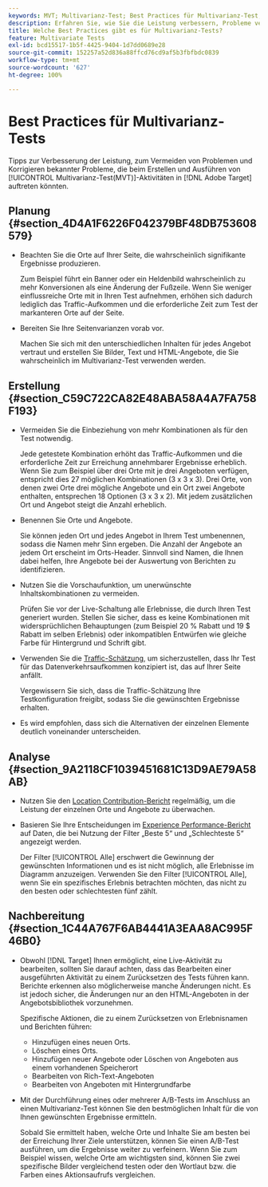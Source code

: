 ```yaml
---
keywords: MVT; Multivarianz-Test; Best Practices für Multivarianz-Test; Best Practices für MVT; MVT-Kombinationen; MVT-Berichte
description: Erfahren Sie, wie Sie die Leistung verbessern, Probleme vermeiden und bekannte Probleme korrigieren, die beim Erstellen und Ausführen von Multivarianz-Test-Aktivitäten in Adobe Target auftreten könnten.
title: Welche Best Practices gibt es für Multivarianz-Tests?
feature: Multivariate Tests
exl-id: bcd15517-1b5f-4425-9404-1d7dd0689e28
source-git-commit: 152257a52d836a88ffcd76cd9af5b3fbfbdc0839
workflow-type: tm+mt
source-wordcount: '627'
ht-degree: 100%

---
```


# Best Practices für Multivarianz-Tests

Tipps zur Verbesserung der Leistung, zum Vermeiden von Problemen und Korrigieren bekannter Probleme, die beim Erstellen und Ausführen von [!UICONTROL Multivarianz-Test(MVT)]-Aktivitäten in [!DNL Adobe Target] auftreten könnten.

## Planung  {#section_4D4A1F6226F042379BF48DB753608579}

* Beachten Sie die Orte auf Ihrer Seite, die wahrscheinlich signifikante Ergebnisse produzieren.

   Zum Beispiel führt ein Banner oder ein Heldenbild wahrscheinlich zu mehr Konversionen als eine Änderung der Fußzeile. Wenn Sie weniger einflussreiche Orte mit in Ihren Test aufnehmen, erhöhen sich dadurch lediglich das Traffic-Aufkommen und die erforderliche Zeit zum Test der markanteren Orte auf der Seite.
* Bereiten Sie Ihre Seitenvarianzen vorab vor.

   Machen Sie sich mit den unterschiedlichen Inhalten für jedes Angebot vertraut und erstellen Sie Bilder, Text und HTML-Angebote, die Sie wahrscheinlich im Multivarianz-Test verwenden werden.

## Erstellung  {#section_C59C722CA82E48ABA58A4A7FA758F193}

* Vermeiden Sie die Einbeziehung von mehr Kombinationen als für den Test notwendig.

   Jede getestete Kombination erhöht das Traffic-Aufkommen und die erforderliche Zeit zur Erreichung annehmbarer Ergebnisse erheblich. Wenn Sie zum Beispiel über drei Orte mit je drei Angeboten verfügen, entspricht dies 27 möglichen Kombinationen (3 x 3 x 3). Drei Orte, von denen zwei Orte drei mögliche Angebote und ein Ort zwei Angebote enthalten, entsprechen 18 Optionen (3 x 3 x 2). Mit jedem zusätzlichen Ort und Angebot steigt die Anzahl erheblich.

* Benennen Sie Orte und Angebote.

   Sie können jeden Ort und jedes Angebot in Ihrem Test umbenennen, sodass die Namen mehr Sinn ergeben. Die Anzahl der Angebote an jedem Ort erscheint im Orts-Header. Sinnvoll sind Namen, die Ihnen dabei helfen, Ihre Angebote bei der Auswertung von Berichten zu identifizieren.

* Nutzen Sie die Vorschaufunktion, um unerwünschte Inhaltskombinationen zu vermeiden.

   Prüfen Sie vor der Live-Schaltung alle Erlebnisse, die durch Ihren Test generiert wurden. Stellen Sie sicher, dass es keine Kombinationen mit widersprüchlichen Behauptungen (zum Beispiel 20 % Rabatt und 19 $ Rabatt im selben Erlebnis) oder inkompatiblen Entwürfen wie gleiche Farbe für Hintergrund und Schrift gibt.

* Verwenden Sie die [Traffic-Schätzung](/help/main/c-activities/c-multivariate-testing/t-create-multivariate-test/traffic-estimator.md), um sicherzustellen, dass Ihr Test für das Datenverkehrsaufkommen konzipiert ist, das auf Ihrer Seite anfällt.

   Vergewissern Sie sich, dass die Traffic-Schätzung Ihre Testkonfiguration freigibt, sodass Sie die gewünschten Ergebnisse erhalten.
* Es wird empfohlen, dass sich die Alternativen der einzelnen Elemente deutlich voneinander unterscheiden.

## Analyse  {#section_9A2118CF1039451681C13D9AE79A58AB}

* Nutzen Sie den [Location Contribution-Bericht](/help/main/c-reports/location-contribution-report.md) regelmäßig, um die Leistung der einzelnen Orte und Angebote zu überwachen.
* Basieren Sie Ihre Entscheidungen im [Experience Performance-Bericht](/help/main/c-reports/experience-performance-report.md) auf Daten, die bei Nutzung der Filter „Beste 5“ und „Schlechteste 5“ angezeigt werden.

   Der Filter [!UICONTROL Alle] erschwert die Gewinnung der gewünschten Informationen und es ist nicht möglich, alle Erlebnisse im Diagramm anzuzeigen. Verwenden Sie den Filter [!UICONTROL Alle], wenn Sie ein spezifisches Erlebnis betrachten möchten, das nicht zu den besten oder schlechtesten fünf zählt.

## Nachbereitung  {#section_1C44A767F6AB4441A3EAA8AC995F46B0}

* Obwohl [!DNL Target] Ihnen ermöglicht, eine Live-Aktivität zu bearbeiten, sollten Sie darauf achten, dass das Bearbeiten einer ausgeführten Aktivität zu einem Zurücksetzen des Tests führen kann. Berichte erkennen also möglicherweise manche Änderungen nicht. Es ist jedoch sicher, die Änderungen nur an den HTML-Angeboten in der Angebotsbibliothek vorzunehmen.

   Spezifische Aktionen, die zu einem Zurücksetzen von Erlebnisnamen und Berichten führen:

   * Hinzufügen eines neuen Orts.
   * Löschen eines Orts.
   * Hinzufügen neuer Angebote oder Löschen von Angeboten aus einem vorhandenen Speicherort
   * Bearbeiten von Rich-Text-Angeboten
   * Bearbeiten von Angeboten mit Hintergrundfarbe

* Mit der Durchführung eines oder mehrerer A/B-Tests im Anschluss an einen Multivarianz-Test können Sie den bestmöglichen Inhalt für die von Ihnen gewünschten Ergebnisse ermitteln.

   Sobald Sie ermittelt haben, welche Orte und Inhalte Sie am besten bei der Erreichung Ihrer Ziele unterstützen, können Sie einen A/B-Test ausführen, um die Ergebnisse weiter zu verfeinern. Wenn Sie zum Beispiel wissen, welche Orte am wichtigsten sind, können Sie zwei spezifische Bilder vergleichend testen oder den Wortlaut bzw. die Farben eines Aktionsaufrufs vergleichen.
